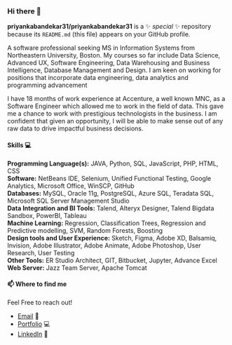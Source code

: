### Hi there 👋


**priyankabandekar31/priyankabandekar31** is a ✨ _special_ ✨ repository because its `README.md` (this file) appears on your GitHub profile.

A software professional seeking MS in Information Systems from Northeastern University, Boston. My courses so far include Data Science, Advanced UX, Software Engineering, Data Warehousing and Business Intelligence, Database Management and Design. I am keen on working for positions that incorporate data engineering, data analytics and programming advancement

I have 18 months of work experience at Accenture, a well known MNC, as a Software Engineer which allowed me to work in the field of data. This gave me a chance to work with prestigious technologists in the business. I am confident that given an opportunity, I will be able to make sense out of any raw data to drive impactful business decisions.


#### Skills 💻

**Programming Language(s):** JAVA, Python, SQL, JavaScript, PHP, HTML, CSS <br>
**Software:** NetBeans IDE, Selenium, Unified Functional Testing, Google Analytics, Microsoft Office, WinSCP, GitHub <br>
**Databases:** MySQL, Oracle 11g, PostgreSQL, Azure SQL, Teradata SQL, Microsoft SQL Server Management Studio <br>
**Data Integration and BI Tools:** Talend, Alteryx Designer, Talend Bigdata Sandbox, PowerBI, Tableau <br>
**Machine Learning:** Regression, Classification Trees, Regression and Predictive modelling, SVM, Random Forests, Boosting <br>
**Design tools and User Experience:** Sketch, Figma, Adobe XD, Balsamiq, Invision, Adobe Illustrator, Adobe Animate, Adobe Photoshop, User Research, User Testing <br>
**Other Tools:** ER Studio Architect, GIT, Bitbucket, Jupyter, Advance Excel <br>
**Web Server:** Jazz Team Server, Apache Tomcat <br>


#### 📫 Where to find me

Feel Free to reach out!

* <a href="bandekar.pr@northeastern.edu">Email</a> 💌
* <a href="https://www.priyankabandekar.com/">Portfolio</a> 💻
* <a href="https://www.linkedin.com/in/priyankabandekar31/">LinkedIn</a> 💼

<!--
Here are some ideas to get you started:

- 🔭 I’m currently working on ...
- 🌱 I’m currently learning ...
- 👯 I’m looking to collaborate on ...
- 🤔 I’m looking for help with ...
- 💬 Ask me about ...
- 📫 How to reach me: ...
- 😄 Pronouns: ...
- ⚡ Fun fact: ...
-->
